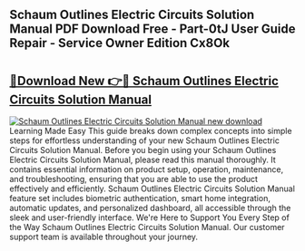 ## Schaum Outlines Electric Circuits Solution Manual PDF Download Free - Part-0tJ User Guide Repair - Service Owner Edition Cx8Ok

# <h2><a href="http://bc76280.oget.top/?id=Schaum+Outlines+Electric+Circuits+Solution+Manual">🔗Download New 👉🔴 Schaum Outlines Electric Circuits Solution Manual</a></h2>

[![Schaum Outlines Electric Circuits Solution Manual new download](https://i.imgur.com/5g1atiW.png)](http://bc76280.oget.top/?id=Schaum+Outlines+Electric+Circuits+Solution+Manual)
Learning Made Easy This guide breaks down complex concepts into simple steps for effortless understanding of your new Schaum Outlines Electric Circuits Solution Manual. Before you begin using your Schaum Outlines Electric Circuits Solution Manual, please read this manual thoroughly. It contains essential information on product setup, operation, maintenance, and troubleshooting, ensuring that you are able to use the product effectively and efficiently. Schaum Outlines Electric Circuits Solution Manual feature set includes biometric authentication, smart home integration, automatic updates, and personalized dashboard, all accessible through the sleek and user-friendly interface. We're Here to Support You Every Step of the Way Schaum Outlines Electric Circuits Solution Manual. Our customer support team is available throughout your journey.
